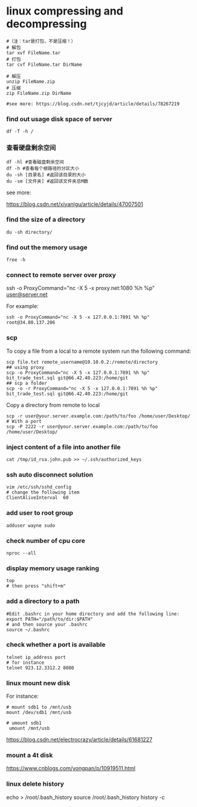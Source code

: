 # linux compressing and decompressing
```shell script
#（注：tar是打包，不是压缩！）
# 解包
tar xvf FileName.tar
# 打包
tar cvf FileName.tar DirName

# 解压
unzip FileName.zip
# 压缩
zip FileName.zip DirName

#see more: https://blog.csdn.net/tjcyjd/article/details/78267219
```

### find out usage disk space of server  
```shell script
df -T -h /
```
### 查看硬盘剩余空间
```shell script
df -hl #查看磁盘剩余空间 
df -h #查看每个根路径的分区大小 
du -sh [目录名] #返回该目录的大小 
du -sm [文件夹] #返回该文件夹总M数
```
see more:

https://blog.csdn.net/xiyanlgu/article/details/47007501

### find the size of a directory
```shell script
du -sh directory/
``` 


### find out the memory usage
```shell script
free -h
```

### connect to remote server over proxy
ssh -o ProxyCommand="nc -X 5 -x proxy.net:1080 %h %p" user@server.net

For example:
```shell script
ssh -o ProxyCommand="nc -X 5 -x 127.0.0.1:7891 %h %p" root@34.80.137.206
```

### scp
To copy a file from a local to a remote system run the following command:
```shell script
scp file.txt remote_username@10.10.0.2:/remote/directory
## using proxy
scp -o ProxyCommand="nc -X 5 -x 127.0.0.1:7891 %h %p" bit_trade_test.sql git@66.42.40.223:/home/git
## scp a folder 
scp -o -r ProxyCommand="nc -X 5 -x 127.0.0.1:7891 %h %p" bit_trade_test.sql git@66.42.40.223:/home/git
```
Copy a directory from remote to local
```shell script
scp -r user@your.server.example.com:/path/to/foo /home/user/Desktop/
# With a port 
scp -P 2222 -r user@your.server.example.com:/path/to/foo /home/user/Desktop/
```


### inject content of a file into another file
```shell script
cat /tmp/id_rsa.john.pub >> ~/.ssh/authorized_keys
``` 

### ssh auto disconnect solution
```shell script
vim /etc/ssh/sshd_config
# change the following item 
ClientAliveInterval  60
```

### add user to root group
```shell script
adduser wayne sudo
```

### check number of cpu core
```shell script
nproc --all
```

### display memory usage ranking 
```shell script
top 
# then press "shift+m"
``` 

### add a directory to a path
```shell script
#Edit .bashrc in your home directory and add the following line:
export PATH="/path/to/dir:$PATH"
# and then source your .bashrc
source ~/.bashrc
```

### check whether a port is available 
```shell script
telnet ip_address port
# for instance
telnet 923.12.3312.2 8080
```

### linux mount new disk
For instance:
```shell script
# mount sdb1 to /mnt/usb
mount /dev/sdb1 /mnt/usb

# umount sdb1
 umount /mnt/usb
```

https://blog.csdn.net/electrocrazy/article/details/61681227
### mount a 4t disk
https://www.cnblogs.com/yongpan/p/10919511.html

### linux delete history 
echo > /root/.bash_history
source /root/.bash_history
history -c

